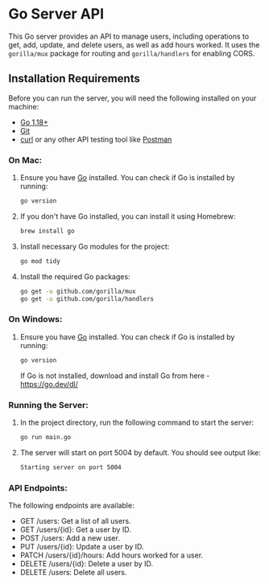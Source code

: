 # Go Server API

This Go server provides an API to manage users, including operations to get, add, update, and delete users, as well as add hours worked. It uses the `gorilla/mux` package for routing and `gorilla/handlers` for enabling CORS.

## Installation Requirements

Before you can run the server, you will need the following installed on your machine:

- [Go 1.18+](https://golang.org/dl/)
- [Git](https://git-scm.com/)
- [curl](https://curl.se/) or any other API testing tool like [Postman](https://www.postman.com/)

### On Mac:

1. Ensure you have [Go](https://golang.org/dl/) installed. You can check if Go is installed by running:
   ```bash
   go version
   ```

2. If you don't have Go installed, you can install it using Homebrew:
   ```bash
   brew install go
   ```

3. Install necessary Go modules for the project:
   ```bash
   go mod tidy
   ```

4. Install the required Go packages:
   ```bash
   go get -u github.com/gorilla/mux
   go get -u github.com/gorilla/handlers
   ```

### On Windows:

1. Ensure you have [Go](https://golang.org/dl/) installed. You can check if Go is installed by running:
   ```bash
   go version
   ```
   If Go is not installed, download and install Go from here - https://go.dev/dl/


### Running the Server:

1. In the project directory, run the following command to start the server:
   ```bash
   go run main.go
   ```

2. The server will start on port 5004 by default. You should see output like:
   ```bash
   Starting server on port 5004
   ```

### API Endpoints:

The following endpoints are available:

- GET /users: Get a list of all users.
- GET /users/{id}: Get a user by ID.
- POST /users: Add a new user.
- PUT /users/{id}: Update a user by ID.
- PATCH /users/{id}/hours: Add hours worked for a user.
- DELETE /users/{id}: Delete a user by ID.
- DELETE /users: Delete all users.

